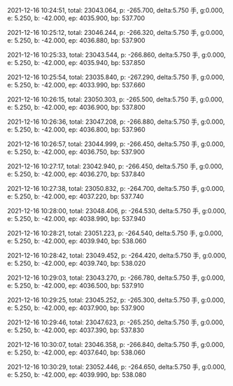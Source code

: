2021-12-16 10:24:51, total: 23043.064, p: -265.700, delta:5.750 手, g:0.000, e: 5.250, b: -42.000, ep: 4035.900, bp: 537.700

2021-12-16 10:25:12, total: 23046.244, p: -266.320, delta:5.750 手, g:0.000, e: 5.250, b: -42.000, ep: 4036.880, bp: 537.900

2021-12-16 10:25:33, total: 23043.544, p: -266.860, delta:5.750 手, g:0.000, e: 5.250, b: -42.000, ep: 4035.940, bp: 537.850

2021-12-16 10:25:54, total: 23035.840, p: -267.290, delta:5.750 手, g:0.000, e: 5.250, b: -42.000, ep: 4033.990, bp: 537.660

2021-12-16 10:26:15, total: 23050.303, p: -265.500, delta:5.750 手, g:0.000, e: 5.250, b: -42.000, ep: 4036.900, bp: 537.800

2021-12-16 10:26:36, total: 23047.208, p: -266.880, delta:5.750 手, g:0.000, e: 5.250, b: -42.000, ep: 4036.800, bp: 537.960

2021-12-16 10:26:57, total: 23044.999, p: -266.450, delta:5.750 手, g:0.000, e: 5.250, b: -42.000, ep: 4036.750, bp: 537.900

2021-12-16 10:27:17, total: 23042.940, p: -266.450, delta:5.750 手, g:0.000, e: 5.250, b: -42.000, ep: 4036.270, bp: 537.840

2021-12-16 10:27:38, total: 23050.832, p: -264.700, delta:5.750 手, g:0.000, e: 5.250, b: -42.000, ep: 4037.220, bp: 537.740

2021-12-16 10:28:00, total: 23048.406, p: -264.530, delta:5.750 手, g:0.000, e: 5.250, b: -42.000, ep: 4038.990, bp: 537.940

2021-12-16 10:28:21, total: 23051.223, p: -264.540, delta:5.750 手, g:0.000, e: 5.250, b: -42.000, ep: 4039.940, bp: 538.060

2021-12-16 10:28:42, total: 23049.452, p: -264.420, delta:5.750 手, g:0.000, e: 5.250, b: -42.000, ep: 4039.740, bp: 538.020

2021-12-16 10:29:03, total: 23043.270, p: -266.780, delta:5.750 手, g:0.000, e: 5.250, b: -42.000, ep: 4036.500, bp: 537.910

2021-12-16 10:29:25, total: 23045.252, p: -265.300, delta:5.750 手, g:0.000, e: 5.250, b: -42.000, ep: 4037.900, bp: 537.900

2021-12-16 10:29:46, total: 23047.623, p: -265.250, delta:5.750 手, g:0.000, e: 5.250, b: -42.000, ep: 4037.390, bp: 537.830

2021-12-16 10:30:07, total: 23046.358, p: -266.840, delta:5.750 手, g:0.000, e: 5.250, b: -42.000, ep: 4037.640, bp: 538.060

2021-12-16 10:30:29, total: 23052.446, p: -264.650, delta:5.750 手, g:0.000, e: 5.250, b: -42.000, ep: 4039.990, bp: 538.080